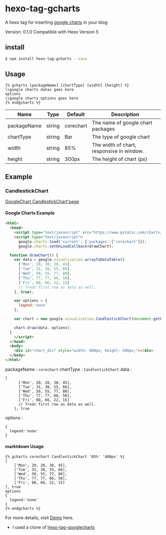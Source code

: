 # hexo-tag-gcharts
A hexo tag for inserting [google charts](https://developers.google.com/chart/interactive/docs/gallery) in your blog

Version: 0.1.0
Compatible with Hexo Version 5

## install
```bash
$ npm install hexo-tag-gcharts --save
```

## Usage
```
{% gcharts [packageName] [chartType] [width] [height] %}
\\google charts datas goes here
options
\\google charts options goes here
{% endgcharts %}
```
| Name   | Type   | Default | Description                               |
| ------ | ------ | ------- | ----------------------------------------- |
| packageName  | string | corechart    | The name of google chart packages |
| chartType  | string | Bar    | The type of google chart |
| width  | string | 85%     | The width of chart, responsive in window. |
| height | string | 300px   | The height of chart (px)                  |

## Example
### CandlestickChart
[GoogleChart CandlestickChart'page](https://developers.google.com/chart/interactive/docs/gallery/candlestickchart)
#### Google Charts Example
```html
<html>
  <head>
    <script type="text/javascript" src="https://www.gstatic.com/charts/loader.js"></script>
    <script type="text/javascript">
      google.charts.load('current', {'packages':['corechart']});
      google.charts.setOnLoadCallback(drawChart);

  function drawChart() {
    var data = google.visualization.arrayToDataTable([
      ['Mon', 20, 28, 38, 45],
      ['Tue', 31, 38, 55, 66],
      ['Wed', 50, 55, 77, 80],
      ['Thu', 77, 77, 66, 50],
      ['Fri', 68, 66, 22, 15]
      // Treat first row as data as well.
    ], true);

    var options = {
      legend:'none'
    };

    var chart = new google.visualization.CandlestickChart(document.getElementById('chart_div'));

    chart.draw(data, options);
  }
    </script>
  </head>
  <body>
    <div id="chart_div" style="width: 900px; height: 500px;"></div>
  </body>
</html>
```

packageName : `corechart`
chartType : `CandlestickChart`
data :
```
[
      ['Mon', 20, 28, 38, 45],
      ['Tue', 31, 38, 55, 66],
      ['Wed', 50, 55, 77, 80],
      ['Thu', 77, 77, 66, 50],
      ['Fri', 68, 66, 22, 15]
      // Treat first row as data as well.
    ], true
```
options :
```
{
  legend:'none'
}
```

#### marktdown Usage
```
{% gcharts corechart CandlestickChart '85%' '400px' %}
[
    ['Mon', 20, 28, 38, 45],
    ['Tue', 31, 38, 55, 66],
    ['Wed', 50, 55, 77, 80],
    ['Thu', 77, 77, 66, 50],
    ['Fri', 68, 66, 22, 15]
], true
options
{
  legend:'none'
}
{% endgcharts %}
```

For more details, visit [Demo](https://skyksit.com/hexo/hexo-use-google-charts/) here.

* I used a clone of [hexo-tag-googlecharts](https://github.com/juampi92/hexo-tag-googlecharts)